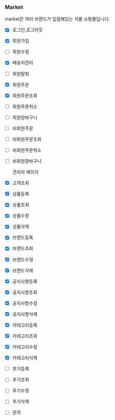 ### Market

market은 여러 브랜드가 입점해있는 식품 쇼핑몰입니다.


- [x] 로그인,로그아웃
- [x] 회원가입
- [ ] 회원수정
- [x] 배송지관리
- [ ] 회원탈퇴


- [x] 회원주문
- [x] 회원주문조회
- [ ] 회원주문취소
- [ ] 회원장바구니


- [ ] 비회원주문
- [ ] 비회원주문조회
- [ ] 비회원주문취소
- [ ] 비회원장바구니


  관리자 페이지


- [x] 고객조회


- [x] 상품등록
- [x] 상품조회
- [x] 상품수정
- [x] 상품삭제


- [x] 브랜드등록
- [x] 브랜드조회
- [x] 브랜드수정
- [x] 브랜드삭제


- [x] 공지사항등록
- [x] 공지사항조회
- [x] 공지사항수정
- [x] 공지사항삭제


- [x] 카테고리등록
- [x] 카테고리조회
- [x] 카테고리수정
- [x] 카테고리삭제


- [ ] 후기등록
- [ ] 후기조회
- [ ] 후기수정
- [ ] 후기삭제


- [ ] 문의



